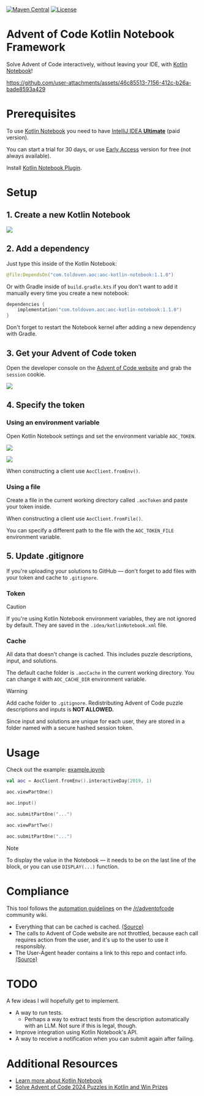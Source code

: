 [![Maven Central](https://img.shields.io/maven-central/v/com.toldoven.aoc/aoc-kotlin-notebook.svg?color=0)](https://central.sonatype.com/artifact/com.toldoven.aoc/aoc-kotlin-notebook)
[![License](https://img.shields.io/github/license/toldoven/aoc-kotlin-notebook.svg)](https://github.com/Toldoven/aoc-kotlin-notebook/blob/master/LICENSE)

# Advent of Code Kotlin Notebook Framework

Solve Advent of Code interactively, without leaving your IDE, with [Kotlin Notebook](https://kotlinlang.org/docs/kotlin-notebook-overview.html)!

https://github.com/user-attachments/assets/46c85513-7156-412c-b26a-bade8593a429

# Prerequisites

To use [Kotlin Notebook](https://kotlinlang.org/docs/kotlin-notebook-overview.html) you need to have [IntelliJ IDEA **Ultimate**](https://www.jetbrains.com/idea/) (paid version).

You can start a trial for 30 days, or use [Early Access](https://www.jetbrains.com/idea/nextversion/) version for free (not always available).

Install [Kotlin Notebook Plugin](https://www.jetbrains.com/help/idea/kotlin-notebook.html#install-plugin).

# Setup

## 1. Create a new Kotlin Notebook

![](https://i.imgur.com/i5Kigvb.png)

## 2. Add a dependency

Just type this inside of the Kotlin Notebook:

```kotlin
@file:DependsOn("com.toldoven.aoc:aoc-kotlin-notebook:1.1.0")
```

Or with Gradle inside of `build.gradle.kts` if you don't want to add it manually every time you create a new notebook:

```kotlin
dependencies {
    implementation("com.toldoven.aoc:aoc-kotlin-notebook:1.1.0")
}
```

Don't forget to restart the Notebook kernel after adding a new dependency with Gradle.

## 3. Get your Advent of Code token

Open the developer console on the [Advent of Code website](https://adventofcode.com/) and grab the `session` cookie.

![](https://i.imgur.com/ucUbr3a.png)

## 4. Specify the token

### Using an environment variable

Open Kotlin Notebook settings and set the environment variable `AOC_TOKEN`.

![](https://i.imgur.com/rzNHhHq.png)

![](https://i.imgur.com/2gVWC6F.png)

When constructing a client use `AocClient.fromEnv()`.

### Using a file

Create a file in the current working directory called `.aocToken` and paste your token inside.

When constructing a client use `AocClient.fromFile()`.

You can specify a different path to the file with the `AOC_TOKEN_FILE` environment variable.

## 5. Update .gitignore

If you're uploading your solutions to GitHub — don't forget to add files with your token and cache to `.gitignore`.

### Token

> [!CAUTION]
> If you're using Kotlin Notebook environment variables, they are not ignored by default.
> They are saved in the `.idea/kotlinNotebook.xml` file.

### Cache

All data that doesn't change is cached. This includes puzzle descriptions, input, and solutions.

The default cache folder is `.aocCache` in the current working directory. You can change it with `AOC_CACHE_DIR` environment variable.

> [!WARNING]
> Add cache folder to `.gitignore`.
> Redistributing Advent of Code puzzle descriptions and inputs is **NOT ALLOWED.**

Since input and solutions are unique for each user, they are stored in a folder named with a secure hashed session token.

# Usage

Check out the example: [example.ipynb](example.ipynb)

```kotlin
val aoc = AocClient.fromEnv().interactiveDay(2019, 1)

aoc.viewPartOne()

aoc.input()

aoc.submitPartOne("...")

aoc.viewPartTwo()

aoc.submitPartOne("...")
```
> [!NOTE]
> To display the value in the Notebook — it needs to be on the last line of the block, or you can use `DISPLAY(...)` function.

# Compliance 

This tool follows the [automation guidelines](https://www.reddit.com/r/adventofcode/wiki/faqs/automation) on the [/r/adventofcode](https://www.reddit.com/r/adventofcode/) community wiki.

- Everything that can be cached is cached. [(Source)](https://github.com/Toldoven/aoc-kotlin-notebook/blob/main/src/main/kotlin/com/toldoven/aoc/notebook/Notebook.kt#L8)
- The calls to Advent of Code website are not throttled, because each call requires action from the user, and it's up to the user to use it responsibly.
- The User-Agent header contains a link to this repo and contact info. [(Source)](https://github.com/Toldoven/aoc-kotlin-notebook/blob/main/src/main/kotlin/com/toldoven/aoc/notebook/AocClient.kt)

# TODO

A few ideas I will hopefully get to implement.

- A way to run tests.
  - Perhaps a way to extract tests from the description automatically with an LLM. Not sure if this is legal, though.
- Improve integration using Kotlin Notebook's API.
- A way to receive a notification when you can submit again after failing.

# Additional Resources

- [Learn more about Kotlin Notebook](https://www.jetbrains.com/help/idea/kotlin-notebook.html#best-practices)
- [Solve Advent of Code 2024 Puzzles in Kotlin and Win Prizes](https://blog.jetbrains.com/kotlin/2024/11/advent-of-code-2024-in-kotlin/)


